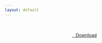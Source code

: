 ```yaml
---
layout: default
---
```


<br />

<br />

<center>
<a href="https://drive.google.com/uc?authuser=0&id=1fvwv7hgyES7Kj-Mtu2EXa3PghMzidhvO&export=download" class="hbt"><i class="fa fa-chevron-down" aria-hidden="true"></i>&nbsp; &nbsp;Download</a>
</center><br />

<br />
